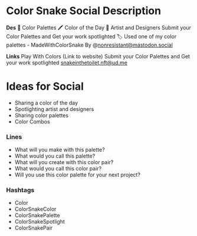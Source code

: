 # Color Snake Social Description

**Des**
🎨 Color Palettes
🖍️ Color of the Day
🔎 Artist and Designers Submit your Color Palettes and Get your work spotlighted
🏷️ Used one of my color palettes - MadeWithColorSnake
By @nonresistant@mastodon.social

**Links**
Play With Colors
(Link to website)
Submit your Color Palettes and Get your work spotlighted
[snakeinthetoilet.nft@ud.me](mailto:snakeinthetoilet.nft@ud.me)



# Ideas for Social

- Sharing a color of the day
- Spotlighting artist and designers
- Sharing color palettes
- Color Combos

### Lines
- What will you make with this palette?
- What would you call this palette?
- What will you create with this color pair?
- What would you call this color pair?
- Will you use this color palette for your next project?



### Hashtags
- Color
- ColorSnakeColor
- ColorSnakePalette
- ColorSnakeSpotlight
- ColorSnakePair